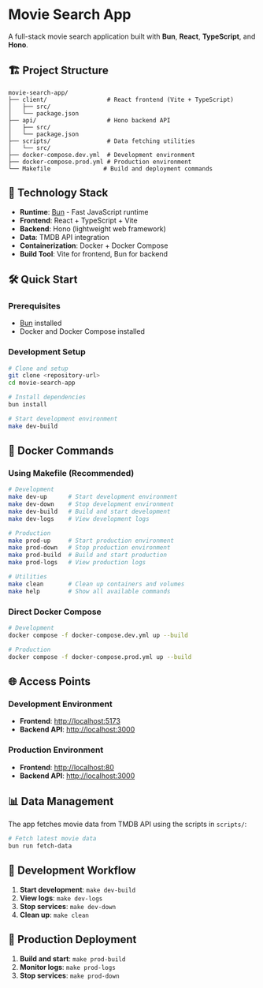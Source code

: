 # Movie Search App

A full-stack movie search application built with **Bun**, **React**, **TypeScript**, and **Hono**.

## 🏗️ Project Structure

```text
movie-search-app/
├── client/                 # React frontend (Vite + TypeScript)
│   ├── src/
│   └── package.json
├── api/                    # Hono backend API
│   ├── src/
│   └── package.json
├── scripts/                # Data fetching utilities
│   └── src/
├── docker-compose.dev.yml  # Development environment
├── docker-compose.prod.yml # Production environment
└── Makefile               # Build and deployment commands
```

## 🚀 Technology Stack

- **Runtime**: [Bun](https://bun.sh/) - Fast JavaScript runtime
- **Frontend**: React + TypeScript + Vite
- **Backend**: Hono (lightweight web framework)
- **Data**: TMDB API integration
- **Containerization**: Docker + Docker Compose
- **Build Tool**: Vite for frontend, Bun for backend

## 🛠️ Quick Start

### Prerequisites

- [Bun](https://bun.sh/) installed
- Docker and Docker Compose installed

### Development Setup

```bash
# Clone and setup
git clone <repository-url>
cd movie-search-app

# Install dependencies
bun install

# Start development environment
make dev-build
```

## 🐳 Docker Commands

### Using Makefile (Recommended)

```bash
# Development
make dev-up      # Start development environment
make dev-down    # Stop development environment
make dev-build   # Build and start development
make dev-logs    # View development logs

# Production
make prod-up     # Start production environment
make prod-down   # Stop production environment
make prod-build  # Build and start production
make prod-logs   # View production logs

# Utilities
make clean       # Clean up containers and volumes
make help        # Show all available commands
```

### Direct Docker Compose

```bash
# Development
docker compose -f docker-compose.dev.yml up --build

# Production
docker compose -f docker-compose.prod.yml up --build
```

## 🌐 Access Points

### Development Environment

- **Frontend**: <http://localhost:5173>
- **Backend API**: <http://localhost:3000>

### Production Environment

- **Frontend**: <http://localhost:80>
- **Backend API**: <http://localhost:3000>

## 📊 Data Management

The app fetches movie data from TMDB API using the scripts in `scripts/`:

```bash
# Fetch latest movie data
bun run fetch-data
```

## 🔧 Development Workflow

1. **Start development**: `make dev-build`
2. **View logs**: `make dev-logs`
3. **Stop services**: `make dev-down`
4. **Clean up**: `make clean`

## 🚀 Production Deployment

1. **Build and start**: `make prod-build`
2. **Monitor logs**: `make prod-logs`
3. **Stop services**: `make prod-down`
